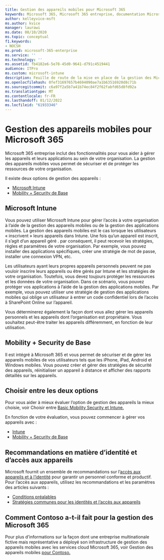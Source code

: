 ```yaml
---
title: Gestion des appareils mobiles pour Microsoft 365
keywords: Microsoft 365, Microsoft 365 entreprise, documentation Microsoft 365, gestion des appareils mobiles, Intune
author: kelleyvice-msft
ms.author: kvice
manager: laurawi
ms.date: 08/10/2020
ms.topic: conceptual
f1.keywords:
- NOCSH
ms.prod: microsoft-365-enterprise
ms.service: ''
ms.technology: ''
ms.assetid: fb4182e6-5e78-45d0-9641-d791c4519441
audience: ITPro
ms.custom: microsoft-intune
description: Feuille de route de la mise en place de la gestion des Microsoft 365.
ms.openlocfilehash: 0fef31697657b4694090ae7a1b63516920d8c71b
ms.sourcegitcommit: c6a97f2a5b7a41b74ec84f2f62fabfd65d8fd92a
ms.translationtype: MT
ms.contentlocale: fr-FR
ms.lasthandoff: 01/12/2022
ms.locfileid: "61933346"
---
```

# <a name="device-management-roadmap-for-microsoft-365"></a>Gestion des appareils mobiles pour Microsoft 365

Microsoft 365 entreprise inclut des fonctionnalités pour vous aider à gérer les appareils et leurs applications au sein de votre organisation. La gestion des appareils mobiles vous permet de sécuriser et de protéger les ressources de votre organisation.

Il existe deux options de gestion des appareils :

- [Microsoft Intune](#microsoft-intune)
- [Mobility + Security de Base](#basic-mobility-and-security)

## <a name="microsoft-intune"></a>Microsoft Intune

Vous pouvez utiliser Microsoft Intune pour gérer l’accès à votre organisation à l’aide de la gestion des appareils mobiles ou de la gestion des applications mobiles. La gestion des appareils mobiles est le cas lorsque les utilisateurs « inscrivent » leurs appareils dans Intune. Une fois qu’un appareil est inscrit, il s’agit d’un appareil géré . par conséquent, il peut recevoir les stratégies, règles et paramètres de votre organisation. Par exemple, vous pouvez installer des applications spécifiques, créer une stratégie de mot de passe, installer une connexion VPN, etc.

Les utilisateurs ayant leurs propres appareils personnels peuvent ne pas vouloir inscrire leurs appareils ou être gérés par Intune et les stratégies de votre organisation. Toutefois, vous devez toujours protéger les ressources et les données de votre organisation. Dans ce scénario, vous pouvez protéger vos applications à l’aide de la gestion des applications mobiles. Par exemple, vous pouvez utiliser une stratégie de gestion des applications mobiles qui oblige un utilisateur à entrer un code confidentiel lors de l’accès à SharePoint Online sur l’appareil.

Vous déterminerez également la façon dont vous allez gérer les appareils personnels et les appareils dont l’organisation est propriétaire. Vous souhaitez peut-être traiter les appareils différemment, en fonction de leur utilisation.

## <a name="basic-mobility-and-security"></a>Mobility + Security de Base

Il est intégré à Microsoft 365 et vous permet de sécuriser et de gérer les appareils mobiles de vos utilisateurs tels que les iPhone, iPad, Android et Windows mobiles. Vous pouvez créer et gérer des stratégies de sécurité des appareils, réinitialiser un appareil à distance et afficher des rapports détaillés sur les appareils.

## <a name="choose-between-the-two-options"></a>Choisir entre les deux options

Pour vous aider à mieux évaluer l’option de gestion des appareils la mieux choisie, voir Choisir entre [Basic Mobility Security et Intune.](/office365/securitycompliance/choose-between-mdm-and-intune)

En fonction de votre évaluation, vous pouvez commencer à gérer vos appareils avec :

- [Intune](/microsoft-365/solutions/manage-devices-with-intune-overview)
- [Mobility + Security de Base](https://support.microsoft.com/office/set-up-basic-mobility-and-security-dd892318-bc44-4eb1-af00-9db5430be3cd)
 
## <a name="identity-and-device-access-recommendations"></a>Recommandations en matière d’identité et d’accès aux appareils

Microsoft fournit un ensemble de recommandations sur l’[accès aux appareils et à l’identité](../security/office-365-security/microsoft-365-policies-configurations.md) pour garantir un personnel conforme et productif. Pour l’accès aux appareils, utilisez les recommandations et les paramètres des articles suivants :

- [Conditions préalables](../security/office-365-security/identity-access-prerequisites.md)
- [Stratégies communes pour les identités et l’accès aux appareils](../security/office-365-security/identity-access-policies.md)

## <a name="how-contoso-did-device-management-for-microsoft-365"></a>Comment Contoso a-t-il fait pour la gestion des Microsoft 365

Pour plus d’informations sur la façon dont une entreprise multinationale fictive mais représentative a déployé son infrastructure de gestion des appareils mobiles avec les services cloud Microsoft 365, voir Gestion des appareils mobiles [pour Contoso.](contoso-mdm.md)